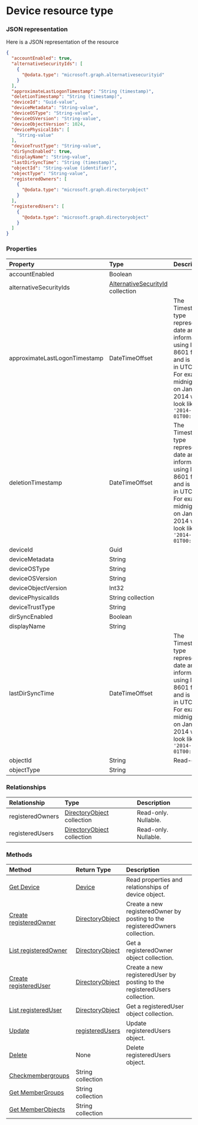 # Device resource type



### JSON representation

Here is a JSON representation of the resource

<!-- {
  "blockType": "resource",
  "optionalProperties": [
    "registeredOwners",
    "registeredUsers"
  ],
  "@odata.type": "microsoft.graph.device"
}-->

```json
{
  "accountEnabled": true,
  "alternativeSecurityIds": [
    {
      "@odata.type": "microsoft.graph.alternativesecurityid"
    }
  ],
  "approximateLastLogonTimestamp": "String (timestamp)",
  "deletionTimestamp": "String (timestamp)",
  "deviceId": "Guid-value",
  "deviceMetadata": "String-value",
  "deviceOSType": "String-value",
  "deviceOSVersion": "String-value",
  "deviceObjectVersion": 1024,
  "devicePhysicalIds": [
    "String-value"
  ],
  "deviceTrustType": "String-value",
  "dirSyncEnabled": true,
  "displayName": "String-value",
  "lastDirSyncTime": "String (timestamp)",
  "objectId": "String-value (identifier)",
  "objectType": "String-value",
  "registeredOwners": [
    {
      "@odata.type": "microsoft.graph.directoryobject"
    }
  ],
  "registeredUsers": [
    {
      "@odata.type": "microsoft.graph.directoryobject"
    }
  ]
}

```
### Properties
| Property	   | Type	|Description|
|:---------------|:--------|:----------|
|accountEnabled|Boolean||
|alternativeSecurityIds|[AlternativeSecurityId](alternativesecurityid.md) collection||
|approximateLastLogonTimestamp|DateTimeOffset|The Timestamp type represents date and time information using ISO 8601 format and is always in UTC time. For example, midnight UTC on Jan 1, 2014 would look like this: `'2014-01-01T00:00:00Z'`|
|deletionTimestamp|DateTimeOffset|The Timestamp type represents date and time information using ISO 8601 format and is always in UTC time. For example, midnight UTC on Jan 1, 2014 would look like this: `'2014-01-01T00:00:00Z'`|
|deviceId|Guid||
|deviceMetadata|String||
|deviceOSType|String||
|deviceOSVersion|String||
|deviceObjectVersion|Int32||
|devicePhysicalIds|String collection||
|deviceTrustType|String||
|dirSyncEnabled|Boolean||
|displayName|String||
|lastDirSyncTime|DateTimeOffset|The Timestamp type represents date and time information using ISO 8601 format and is always in UTC time. For example, midnight UTC on Jan 1, 2014 would look like this: `'2014-01-01T00:00:00Z'`|
|objectId|String| Read-only.|
|objectType|String||

### Relationships
| Relationship | Type	|Description|
|:---------------|:--------|:----------|
|registeredOwners|[DirectoryObject](directoryobject.md) collection| Read-only. Nullable.|
|registeredUsers|[DirectoryObject](directoryobject.md) collection| Read-only. Nullable.|

### Methods

| Method		   | Return Type	|Description|
|:---------------|:--------|:----------|
|[Get Device](../api/device_get.md) | [Device](device.md) |Read properties and relationships of device object.|
|[Create registeredOwner](../api/device_post_registeredowners.md) |[DirectoryObject](directoryobject.md)| Create a new registeredOwner by posting to the registeredOwners collection.|
|[List registeredOwner](../api/directoryobject_list.downcase}.md) |[DirectoryObject](directoryobject.md)| Get a registeredOwner object collection.|
|[Create registeredUser](../api/registeredowners_post_registeredusers.md) |[DirectoryObject](directoryobject.md)| Create a new registeredUser by posting to the registeredUsers collection.|
|[List registeredUser](../api/directoryobject_list.downcase}.md) |[DirectoryObject](directoryobject.md)| Get a registeredUser object collection.|
|[Update](../api/registeredusers_update.md) | [registeredUsers](registeredusers.md)	|Update registeredUsers object. |
|[Delete](../api/registeredusers_delete.md) | None |Delete registeredUsers object. |
|[Checkmembergroups](../api/registeredusers_checkmembergroups.md)|String collection||
|[Get MemberGroups](../api/registeredusers_getmembergroups.md)|String collection||
|[Get MemberObjects](../api/registeredusers_getmemberobjects.md)|String collection||

<!-- uuid: a45eaed3-2ab6-479e-b4cc-a0e56c081e2f
2015-10-25 12:52:19 UTC -->
<!-- {
  "type": "#page.annotation",
  "description": "registeredUsers resource",
  "keywords": "",
  "section": "documentation",
  "tocPath": ""
}-->